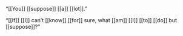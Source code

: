 “[[You]] [[suppose]] [[a]] [[lot]].”

“[[If]] [[I]] can’t [[know]] [[for]] sure, what [[am]] [[I]] [[to]] [[do]] but [[suppose]]?”